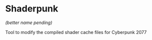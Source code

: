 # Shaderpunk
*(better name pending)*

Tool to modify the compiled shader cache files for Cyberpunk 2077